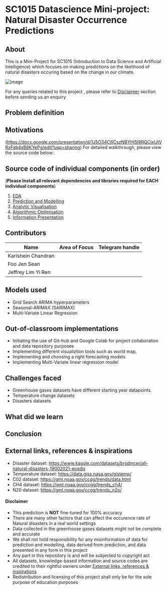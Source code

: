 # SC1015 Datascience Mini-project: Natural Disaster Occurrence Predictions
## About
This is a Mini-Project for SC1015 (Introduction to Data Science and Artificial Intelligence) which focuses on making predictions on the likelihood of natural disasters occuring based on the change in our climate.

![image](https://github.com/Dumbledore66/Mini-Project/blob/main/Project%20cover%20page.png)

For any queries related to this project , please refer to [Disclaimer](#disclaimer) section before sending us an enquiry

## Problem definition

## Motivations




(https://docs.google.com/presentation/d/1J5O34ClllCszNBYHl5l9RQCixlJtVRxFab4xB8KYePg/edit?usp=sharing)
For detailed walkthrough, please view the source code below: 


## Source code of individual components (in order)
(**Please Install all relevant dependencies and libraries required for EACH individual components**)
1. [EDA](https://github.com/)
2. [Prediction and Modelling](https://github.com/)
3. [Analytic Visualisation](https://github.com/)
4. [Algorithmic Optimisation](https://github.com/)
5. [Information Presentation](https://github.com/)

## Contributors

| Name                  |              Area of Focus               |    Telegram handle |
|----------------------|:----------------------------------------:|----------------|
| Karishein Chandran    |                                          |                    |
| Foo Jen Sean          |                                          |                    |
| Jeffrey Lim Yi Ren    |                                          |                    |


## Models used
- Grid Search ARIMA hyperparameters
- Seasonal-ARIMAX (SARIMAX) 
- Multi-Variate Linear Regression

## Out-of-classroom implementations
- Initiating the use of Git-hub and Google Colab for project collaboration and data repository purposes
- Implementing different visualiztion tools such as world map, 
- Implementing and choosing a right forecasting models
- Implementing Multi-Variate linear regression model

## Challenges faced
- Greenhouse gases datasets have different starting year datapoints
- Temperature change datasets 
- Disasters datasets 

## What did we learn


## Conclusion



## External links, references & inspirations
- Disaster dataset: https://www.kaggle.com/datasets/brsdincer/all-natural-disasters-19002021-eosdis
- Temperature dataset: https://data.giss.nasa.gov/gistemp/
- C02 dataset: https://gml.noaa.gov/ccgg/trends/data.html
- CH4 dataset: https://gml.noaa.gov/ccgg/trends_ch4/
- N20 dataset: https://gml.noaa.gov/ccgg/trends_n2o/


#### Disclaimer
- This prediction is **NOT** fine-tuned for 100% accuracy
- There are many other factors that can affect the occurence rate of Natural disasters in a real world settings
- Data collected in the greenhouse gases datasets might not be complete and accurate
- We shall not hold responsibility for any misinformation of data for prediction and modelling, data derived from prediction, and data presented in any form in this project
- Any part in this repository is and will be subjected to copyright act
- All datasets, knowledge-based information and source codes are credited to their rightful owners under [External links, references & inspirations](##external-links,-references-&-inspirations)
- Redistribution and licensing of this project shall only be for the sole purpose of education purposes

